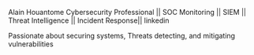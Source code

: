 Alain Houantome
Cybersecurity Professional || SOC Monitoring || SIEM || Threat Intelligence || Incident Response||
linkedin

Passionate about securing systems, Threats detecting, and mitigating vulnerabilities
<!--
**AHouantome/AHouantome** is a ✨ _special_ ✨ repository because its `README.md` (this file) appears on your GitHub profile.

Here are some ideas to get you started:

- 🔭 I’m currently working on ...
- 🌱 I’m currently learning ...
- 👯 I’m looking to collaborate on ...
- 🤔 I’m looking for help with ...
- 💬 Ask me about ...
- 📫 How to reach me: ...
- 😄 Pronouns: ...
- ⚡ Fun fact: ...
-->
